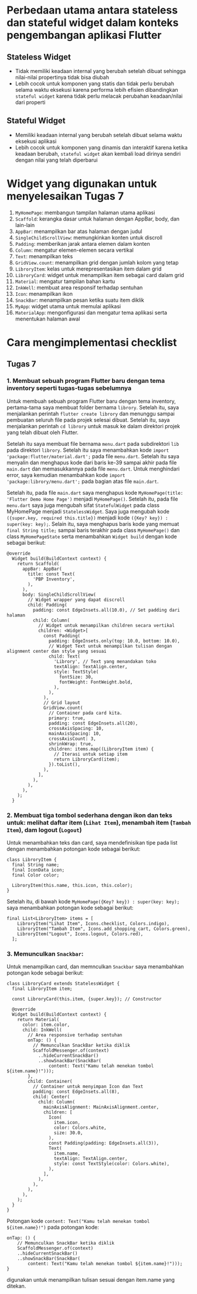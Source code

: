 # Perbedaan utama antara stateless dan stateful widget dalam konteks pengembangan aplikasi Flutter
## Stateless Widget
* Tidak memiliki keadaan internal yang berubah setelah dibuat sehingga nilai-nilai propertinya tidak bisa diubah
* Lebih cocok untuk komponen yang statis dan tidak perlu berubah selama waktu eksekusi karena performa lebih efisien dibandingkan ```stateful widget``` karena tidak perlu melacak perubahan keadaan/nilai dari properti

## Stateful Widget
* Memiliki keadaan internal yang berubah setelah dibuat selama waktu eksekusi aplikasi
* Lebih cocok untuk komponen yang dinamis dan interaktif karena ketika keadaan berubah, ```stateful widget``` akan kembali load dirinya sendiri dengan nilai yang telah diperbarui

# Widget yang digunakan untuk menyelesaikan Tugas 7
1. ```MyHomePage```: membangun tampilan halaman utama aplikasi
2. ```Scaffold```: kerangka dasar untuk halaman dengan AppBar, body, dan lain-lain
3. ```AppBar```: menampilkan bar atas halaman dengan judul
4. ```SingleChildScrollView```: memungkinkan konten untuk discroll
5. ```Padding```: memberikan jarak antara elemen dalam konten
6. ```Column```: mengatur elemen-elemen secara vertikal
7. ```Text```: menampilkan teks
8. ```GridView.count```: menampilkan grid dengan jumlah kolom yang tetap
9. ```LibroryItem```: kelas untuk merepresentasikan item dalam grid
10. ```LibroryCard```: widget untuk menampilkan item sebagai card dalam grid 
11. ```Material```: mengatur tampilan bahan kartu
12. ```InkWell```: membuat area responsif terhadap sentuhan
13. ```Icon```: menampilkan ikon
14. ```SnackBar```: menampilkan pesan ketika suatu item diklik
15. ```MyApp```: widget utama untuk memulai aplikasi
16. ```MaterialApp```: mengonfigurasi dan mengatur tema aplikasi serta menentukan halaman awal

# Cara mengimplementasi checklist
## Tugas 7

### 1. Membuat sebuah program Flutter baru dengan tema inventory seperti tugas-tugas sebelumnya
Untuk membuah sebuah program Flutter baru dengan tema inventory, pertama-tama saya membuat folder bernama ```librory```. Setelah itu, saya menjalankan perintah ```flutter create librory``` dan menunggu sampai pembuatan seluruh file pada projek selesai dibuat. Setelah itu, saya menjalankan perintah ```cd librory``` untuk masuk ke dalam direktori projek yang telah dibuat oleh Flutter. 

Setelah itu saya membuat file bernama ```menu.dart``` pada subdirektori ```lib``` pada direktori ```librory```. Setelah itu saya menambahkan kode ```import 'package:flutter/material.dart';``` pada file ```menu.dart```. Setelah itu saya menyalin dan menghapus kode dari baris ke-39 sampai akhir pada file ```main.dart``` dan memasukkannya pada file ```menu.dart```. Untuk menghindari error, saya kemudian menambahkan kode ```import 'package:librory/menu.dart';``` pada bagian atas file ```main.dart```.

Setelah itu, pada file ```main.dart``` saya menghapus kode ```MyHomePage(title: 'Flutter Demo Home Page')``` menjadi ```MyHomePage()```. Setelah itu, pada file ```menu.dart``` saya juga mengubah sifat ```StatefulWidget``` pada class MyHomePage menjadi ```StatelessWidget```. Saya juga mengubah kode ```({super.key, required this.title})``` menjadi kode ```({Key? key}) : super(key: key);```. Selain itu, saya menghapus baris kode yang memuat ```final String title;``` sampai baris terakhir pada class ```MyHomePage()``` dan class ```MyHomePageState``` serta menambahkan ```Widget build``` dengan kode sebagai berikut:
```
@override
  Widget build(BuildContext context) {
    return Scaffold(
      appBar: AppBar(
        title: const Text(
          'PBP Inventory',
        ),
      ),
      body: SingleChildScrollView(
        // Widget wrapper yang dapat discroll
        child: Padding(
          padding: const EdgeInsets.all(10.0), // Set padding dari halaman
          child: Column(
            // Widget untuk menampilkan children secara vertikal
            children: <Widget>[
              const Padding(
                padding: EdgeInsets.only(top: 10.0, bottom: 10.0),
                // Widget Text untuk menampilkan tulisan dengan alignment center dan style yang sesuai
                child: Text(
                  'Librory', // Text yang menandakan toko
                  textAlign: TextAlign.center,
                  style: TextStyle(
                    fontSize: 30,
                    fontWeight: FontWeight.bold,
                  ),
                ),
              ),
              // Grid layout
              GridView.count(
                // Container pada card kita.
                primary: true,
                padding: const EdgeInsets.all(20),
                crossAxisSpacing: 10,
                mainAxisSpacing: 10,
                crossAxisCount: 3,
                shrinkWrap: true,
                children: items.map((LibroryItem item) {
                  // Iterasi untuk setiap item
                  return LibroryCard(item);
                }).toList(),
              ),
            ],
          ),
        ),
      ),
    );
  }
```

### 2. Membuat tiga tombol sederhana dengan ikon dan teks untuk: melihat daftar item (```Lihat Item```), menambah item (```Tambah Item```), dam logout (```Logout```)
Untuk menambahkan teks dan card, saya mendefinisikan tipe pada list dengan menambahkan potongan kode sebagai berikut:
```
class LibroryItem {
  final String name;
  final IconData icon;
  final Color color;

  LibroryItem(this.name, this.icon, this.color);
}
```

Setelah itu, di bawah kode ```MyHomePage({Key? key}) : super(key: key);``` saya menambahkan potongan kode sebagai berikut:
```
final List<LibroryItem> items = [
    LibroryItem("Lihat Item", Icons.checklist, Colors.indigo),
    LibroryItem("Tambah Item", Icons.add_shopping_cart, Colors.green),
    LibroryItem("Logout", Icons.logout, Colors.red),
  ];
```

### 3. Memunculkan ```Snackbar```:
Untuk menampilkan card, dan memnculkan ```Snackbar``` saya menambahkan potongan kode sebagai berikut:
```
class LibroryCard extends StatelessWidget {
  final LibroryItem item;

  const LibroryCard(this.item, {super.key}); // Constructor

  @override
  Widget build(BuildContext context) {
    return Material(
      color: item.color,
      child: InkWell(
        // Area responsive terhadap sentuhan
        onTap: () {
          // Memunculkan SnackBar ketika diklik
          ScaffoldMessenger.of(context)
            ..hideCurrentSnackBar()
            ..showSnackBar(SnackBar(
                content: Text("Kamu telah menekan tombol ${item.name}!")));
        },
        child: Container(
          // Container untuk menyimpan Icon dan Text
          padding: const EdgeInsets.all(8),
          child: Center(
            child: Column(
              mainAxisAlignment: MainAxisAlignment.center,
              children: [
                Icon(
                  item.icon,
                  color: Colors.white,
                  size: 30.0,
                ),
                const Padding(padding: EdgeInsets.all(3)),
                Text(
                  item.name,
                  textAlign: TextAlign.center,
                  style: const TextStyle(color: Colors.white),
                ),
              ],
            ),
          ),
        ),
      ),
    );
  }
}
```
Potongan kode ```content: Text("Kamu telah menekan tombol ${item.name}!")``` pada potongan kode:
```
onTap: () {
    // Memunculkan SnackBar ketika diklik
    ScaffoldMessenger.of(context)
    ..hideCurrentSnackBar()
    ..showSnackBar(SnackBar(
        content: Text("Kamu telah menekan tombol ${item.name}!")));
}
```
digunakan untuk menampilkan tulisan sesuai dengan item.name yang ditekan.